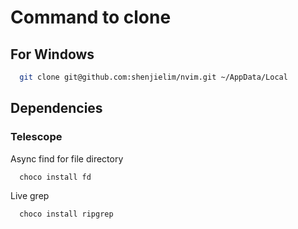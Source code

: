 # Command to clone


## For Windows

```bash
  git clone git@github.com:shenjielim/nvim.git ~/AppData/Local
```

## Dependencies

### Telescope

Async find for file directory
```bash
  choco install fd
```

Live grep
```bash
  choco install ripgrep
```
